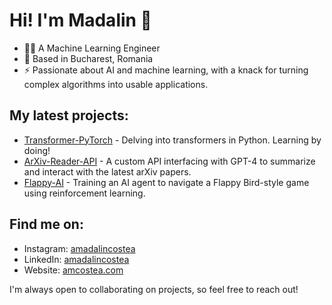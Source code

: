 # Hi! I'm Madalin 👋

- 👨‍💻 A Machine Learning Engineer
- 📍 Based in Bucharest, Romania
- ⚡ Passionate about AI and machine learning, with a knack for turning complex algorithms into usable applications.

## My latest projects:
- [Transformer-PyTorch](https://github.com/amc-madalin/transformer-pytorch) - Delving into transformers in Python. Learning by doing!
- [ArXiv-Reader-API](https://github.com/amc-madalin/arXiv-Reader-API) - A custom API interfacing with GPT-4 to summarize and interact with the latest arXiv papers.
- [Flappy-AI](https://github.com/amc-madalin/flappy-ai) - Training an AI agent to navigate a Flappy Bird-style game using reinforcement learning.

## Find me on:
- Instagram: [amadalincostea](https://www.instagram.com/amadalincostea/)
- LinkedIn: [amadalincostea](https://www.linkedin.com/in/alexandru-m-costea/)
- Website: [amcostea.com](http://amcostea.com/)

I'm always open to collaborating on projects, so feel free to reach out!
